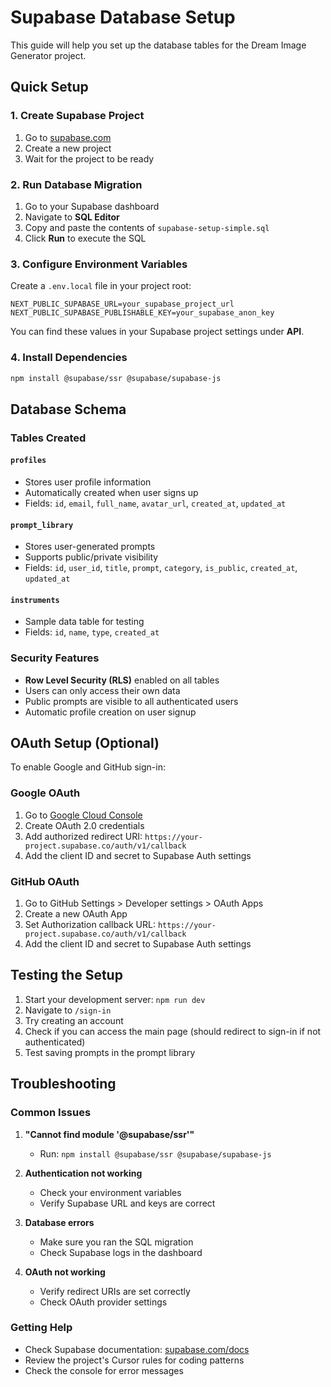 # Supabase Database Setup

This guide will help you set up the database tables for the Dream Image Generator project.

## Quick Setup

### 1. Create Supabase Project
1. Go to [supabase.com](https://supabase.com)
2. Create a new project
3. Wait for the project to be ready

### 2. Run Database Migration
1. Go to your Supabase dashboard
2. Navigate to **SQL Editor**
3. Copy and paste the contents of `supabase-setup-simple.sql`
4. Click **Run** to execute the SQL

### 3. Configure Environment Variables
Create a `.env.local` file in your project root:

```env
NEXT_PUBLIC_SUPABASE_URL=your_supabase_project_url
NEXT_PUBLIC_SUPABASE_PUBLISHABLE_KEY=your_supabase_anon_key
```

You can find these values in your Supabase project settings under **API**.

### 4. Install Dependencies
```bash
npm install @supabase/ssr @supabase/supabase-js
```

## Database Schema

### Tables Created

#### `profiles`
- Stores user profile information
- Automatically created when user signs up
- Fields: `id`, `email`, `full_name`, `avatar_url`, `created_at`, `updated_at`

#### `prompt_library`
- Stores user-generated prompts
- Supports public/private visibility
- Fields: `id`, `user_id`, `title`, `prompt`, `category`, `is_public`, `created_at`, `updated_at`

#### `instruments`
- Sample data table for testing
- Fields: `id`, `name`, `type`, `created_at`

### Security Features

- **Row Level Security (RLS)** enabled on all tables
- Users can only access their own data
- Public prompts are visible to all authenticated users
- Automatic profile creation on user signup

## OAuth Setup (Optional)

To enable Google and GitHub sign-in:

### Google OAuth
1. Go to [Google Cloud Console](https://console.cloud.google.com)
2. Create OAuth 2.0 credentials
3. Add authorized redirect URI: `https://your-project.supabase.co/auth/v1/callback`
4. Add the client ID and secret to Supabase Auth settings

### GitHub OAuth
1. Go to GitHub Settings > Developer settings > OAuth Apps
2. Create a new OAuth App
3. Set Authorization callback URL: `https://your-project.supabase.co/auth/v1/callback`
4. Add the client ID and secret to Supabase Auth settings

## Testing the Setup

1. Start your development server: `npm run dev`
2. Navigate to `/sign-in`
3. Try creating an account
4. Check if you can access the main page (should redirect to sign-in if not authenticated)
5. Test saving prompts in the prompt library

## Troubleshooting

### Common Issues

1. **"Cannot find module '@supabase/ssr'"**
   - Run: `npm install @supabase/ssr @supabase/supabase-js`

2. **Authentication not working**
   - Check your environment variables
   - Verify Supabase URL and keys are correct

3. **Database errors**
   - Make sure you ran the SQL migration
   - Check Supabase logs in the dashboard

4. **OAuth not working**
   - Verify redirect URIs are set correctly
   - Check OAuth provider settings

### Getting Help

- Check Supabase documentation: [supabase.com/docs](https://supabase.com/docs)
- Review the project's Cursor rules for coding patterns
- Check the console for error messages
